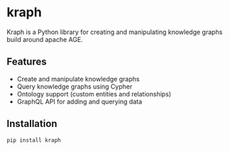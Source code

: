 # kraph

Kraph is a Python library for creating and manipulating knowledge graphs build around apache AGE. 

## Features

- Create and manipulate knowledge graphs
- Query knowledge graphs using Cypher
- Ontology support (custom entities and relationships)
- GraphQL API for adding and querying data


## Installation

```bash
pip install kraph
```
